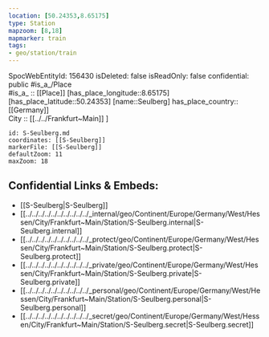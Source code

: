 ```yaml
---
location: [50.24353,8.65175] 
type: Station 
mapzoom: [8,18] 
mapmarker: train 
tags:
- geo/station/train
---
```

SpocWebEntityId: 156430
isDeleted: false
isReadOnly: false
confidential: public
#is_a_/Place  
#is_a_ :: [[Place]] 
[has_place_longitude::8.65175] 
[has_place_latitude::50.24353] 
[name::Seulberg] 
has_place_country:: [[Germany]]  
City :: [[../../Frankfurt~Main]] ] 


```leaflet
id: S-Seulberg.md
coordinates: [[S-Seulberg]] 
markerFile: [[S-Seulberg]] 
defaultZoom: 11 
maxZoom: 18
```


## Confidential Links & Embeds: 
- [[S-Seulberg|S-Seulberg]] 
- [[../../../../../../../../../../_internal/geo/Continent/Europe/Germany/West/Hessen/City/Frankfurt~Main/Station/S-Seulberg.internal|S-Seulberg.internal]] 
- [[../../../../../../../../../../_protect/geo/Continent/Europe/Germany/West/Hessen/City/Frankfurt~Main/Station/S-Seulberg.protect|S-Seulberg.protect]] 
- [[../../../../../../../../../../_private/geo/Continent/Europe/Germany/West/Hessen/City/Frankfurt~Main/Station/S-Seulberg.private|S-Seulberg.private]] 
- [[../../../../../../../../../../_personal/geo/Continent/Europe/Germany/West/Hessen/City/Frankfurt~Main/Station/S-Seulberg.personal|S-Seulberg.personal]] 
- [[../../../../../../../../../../_secret/geo/Continent/Europe/Germany/West/Hessen/City/Frankfurt~Main/Station/S-Seulberg.secret|S-Seulberg.secret]] 
